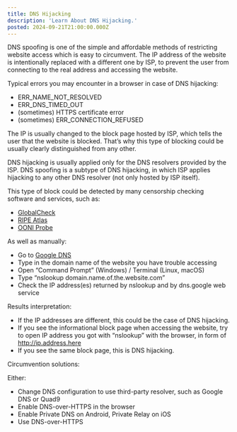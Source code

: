 ```yaml
---
title: DNS Hijacking
description: 'Learn About DNS Hijacking.'
posted: 2024-09-21T21:00:00.000Z
---
```

DNS spoofing is one of the simple and affordable methods of restricting website access which is easy to circumvent.
The IP address of the website is intentionally replaced with a different one by ISP, to prevent the user from connecting to the real address and accessing the website.

Typical errors you may encounter in a browser in case of DNS hijacking:
>
 - ERR_NAME_NOT_RESOLVED
 - ERR_DNS_TIMED_OUT
 - (sometimes) HTTPS certificate error
 - (sometimes) ERR_CONNECTION_REFUSED

The IP is usually changed to the block page hosted by ISP, which tells the user that the website is blocked. That’s why this type of blocking could be usually clearly distinguished from any other.

DNS hijacking is usually applied only for the DNS resolvers provided by the ISP.
DNS spoofing is a subtype of DNS hijacking, in which ISP applies hijacking to any other DNS resolver (not only hosted by ISP itself).

This type of block could be detected by many censorship checking software and services, such as:
>
 - [GlobalCheck](/balefire/censorship/services/globalcheck/)
 - [RIPE Atlas](/balefire/censorship/services/ripe-atlas/)
 - [OONI Probe](/balefire/censorship/toolkits/ooni/)

As well as manually:
>
 - Go to [Google DNS](https://dns.google/)
 - Type in the domain name of the website you have trouble accessing
 - Open “Command Prompt” (Windows) / Terminal (Linux, macOS)
 - Type “nslookup domain.name.of.the.website.com”
 - Check the IP address(es) returned by nslookup and by dns.google web service

Results interpretation:
>
 - If the IP addresses are different, this could be the case of DNS hijacking.
 - If you see the informational block page when accessing the website, try to open IP address you got with “nslookup” with the browser, in form of http://ip.address.here
 - If you see the same block page, this is DNS hijacking.

Circumvention solutions:

Either:
>
 - Change DNS configuration to use third-party resolver, such as Google DNS or Quad9
 - Enable DNS-over-HTTPS in the browser
 - Enable Private DNS on Android, Private Relay on iOS
 - Use DNS-over-HTTPS
